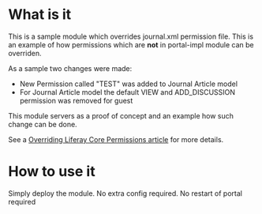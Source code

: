 # What is it
This is a sample module which overrides journal.xml permission file.
This is an example of how permissions which are **not** in portal-impl module can be overriden.

As a sample two changes were made:
- New Permission called "TEST" was added to Journal Article model
- For Journal Article model the default VIEW and ADD_DISCUSSION permission was removed for guest

This module servers as a proof of concept and an example how such change can be done.

See a [Overriding Liferay Core Permissions article](http://localhost:8000/overriding-liferay-core-permissions/)
for more details.

# How to use it
Simply deploy the module. No extra config required. No restart of portal required